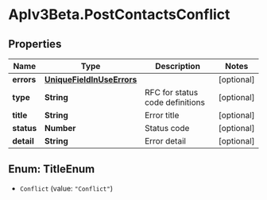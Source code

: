 # ApIv3Beta.PostContactsConflict

## Properties

Name | Type | Description | Notes
------------ | ------------- | ------------- | -------------
**errors** | [**UniqueFieldInUseErrors**](UniqueFieldInUseErrors.md) |  | [optional] 
**type** | **String** | RFC for status code definitions | [optional] 
**title** | **String** | Error title | [optional] 
**status** | **Number** | Status code | [optional] 
**detail** | **String** | Error detail | [optional] 



## Enum: TitleEnum


* `Conflict` (value: `"Conflict"`)




